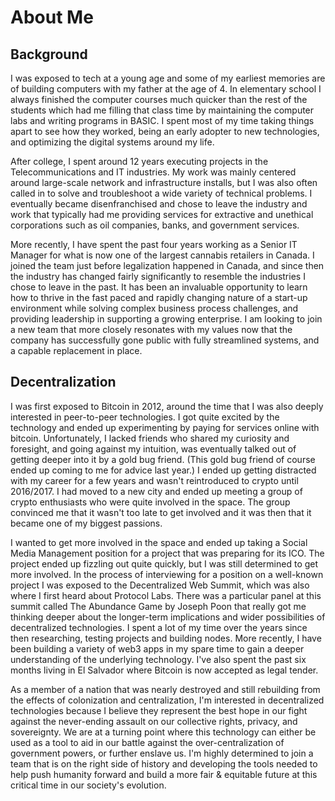 # About Me

## Background

<p>I was exposed to tech at a young age and some of my earliest memories are of building computers with my father at the age of 4. In elementary school I always finished the computer courses much quicker than the rest of the students which had me filling that class time by maintaining the computer labs and writing programs in BASIC. I spent most of my time taking things apart to see how they worked, being an early adopter to new technologies, and optimizing the digital systems around my life.  </p>

<p>After college, I spent around 12 years executing projects in the Telecommunications and IT industries. My work was mainly centered around large-scale network and infrastructure installs, but I was also often called in to solve and troubleshoot a wide variety of technical problems. I eventually became disenfranchised and chose to leave the industry and work that typically had me providing services for extractive and unethical corporations such as oil companies, banks, and government services. </p>

<p>More recently, I have spent the past four years working as a Senior IT Manager for what is now one of the largest cannabis retailers in Canada. I joined the team just before legalization happened in Canada, and since then the industry has changed fairly significantly to resemble the industries I chose to leave in the past. It has been an invaluable opportunity to learn how to thrive in the fast paced and rapidly changing nature of a start-up environment while solving complex business process challenges, and providing leadership in supporting a growing enterprise. I am looking to join a new team that more closely resonates with my values now that the company has successfully gone public with fully streamlined systems, and a capable replacement in place. </p>

## Decentralization

<p>I was first exposed to Bitcoin in 2012, around the time that I was also deeply interested in peer-to-peer technologies. I got quite excited by the technology and ended up experimenting by paying for services online with bitcoin. Unfortunately, I lacked friends who shared my curiosity and foresight, and going against my intuition, was eventually talked out of getting deeper into it by a gold bug friend. (This gold bug friend of course ended up coming to me for advice last year.) I ended up getting distracted with my career for a few years and wasn't reintroduced to crypto until 2016/2017. I had moved to a new city and ended up meeting a group of crypto enthusiasts who were quite involved in the space. The group convinced me that it wasn't too late to get involved and it was then that it became one of my biggest passions. </p>

<p>I wanted to get more involved in the space and ended up taking a Social Media Management position for a project that was preparing for its ICO. The project ended up fizzling out quite quickly, but I was still determined to get more involved. In the process of interviewing for a position on a well-known project I was exposed to the Decentralized Web Summit, which was also where I first heard about Protocol Labs. There was a particular panel at this summit called The Abundance Game by Joseph Poon that really got me thinking deeper about the longer-term implications and wider possibilities of decentralized technologies. I spent a lot of my time over the years since then researching, testing projects and building nodes. More recently, I have been building a variety of web3 apps in my spare time to gain a deeper understanding of the underlying technology. I've also spent the past six months living in El Salvador where Bitcoin is now accepted as legal tender.  </p>

<p>As a member of a nation that was nearly destroyed and still rebuilding from the effects of colonization and centralization, I'm interested in decentralized technologies because I believe they represent the best hope in our fight against the never-ending assault on our collective rights, privacy, and sovereignty. We are at a turning point where this technology can either be used as a tool to aid in our battle against the over-centralization of government powers, or further enslave us. I'm highly determined to join a team that is on the right side of history and developing the tools needed to help push humanity forward and build a more fair & equitable future at this critical time in our society's evolution. </p>

